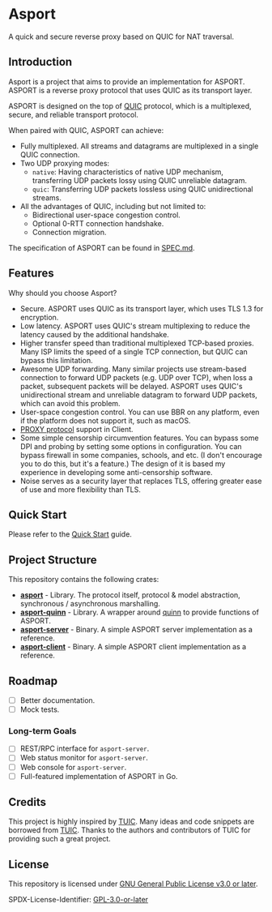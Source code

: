 # Asport

A quick and secure reverse proxy based on QUIC for NAT traversal.

## Introduction

Asport is a project that aims to provide an implementation for ASPORT. ASPORT is a reverse proxy protocol that uses QUIC
as its transport layer.

ASPORT is designed on the top of [QUIC](https://www.rfc-editor.org/rfc/rfc9000.html) protocol, which is a multiplexed,
secure, and reliable transport protocol.

When paired with QUIC, ASPORT can achieve:

- Fully multiplexed. All streams and datagrams are multiplexed in a single QUIC connection.
- Two UDP proxying modes:
    - `native`: Having characteristics of native UDP mechanism, transferring UDP packets lossy using QUIC unreliable datagram.
    - `quic`: Transferring UDP packets lossless using QUIC unidirectional streams.
- All the advantages of QUIC, including but not limited to:
    - Bidirectional user-space congestion control.
    - Optional 0-RTT connection handshake.
    - Connection migration.

The specification of ASPORT can be found in [SPEC.md](./SPEC.md).

## Features

Why should you choose Asport?

- Secure. ASPORT uses QUIC as its transport layer, which uses TLS 1.3 for encryption.
- Low latency. ASPORT uses QUIC's stream multiplexing to reduce the latency caused by the additional handshake.
- Higher transfer speed than traditional multiplexed TCP-based proxies. Many ISP limits the speed of a single TCP connection,
but QUIC can bypass this limitation.
- Awesome UDP forwarding. Many similar projects use stream-based connection to forward UDP packets (e.g. UDP over TCP), when
loss a packet, subsequent packets will be delayed. ASPORT uses QUIC's unidirectional stream and unreliable datagram to
forward UDP packets, which can avoid this problem.
- User-space congestion control. You can use BBR on any platform, even if the platform does not support it, such as macOS. 
- [PROXY protocol](https://www.haproxy.org/download/2.4/doc/proxy-protocol.txt) support in Client.
- Some simple censorship circumvention features. You can bypass some DPI and probing by setting some options in configuration.
You can bypass firewall in some companies, schools, and etc. (I don't encourage you to do this, but it's a feature.)
The design of it is based my experience in developing some anti-censorship software.
- Noise serves as a security layer that replaces TLS, offering greater ease of use and more flexibility than TLS.

## Quick Start

Please refer to the [Quick Start](./QUICK_START.md) guide.

## Project Structure

This repository contains the following crates:

- **[asport](./asport)** - Library. The protocol itself, protocol & model abstraction, synchronous / asynchronous marshalling.
- **[asport-quinn](./asport-quinn)** - Library. A wrapper around [quinn](https://github.com/quinn-rs/quinn) to provide functions of ASPORT.
- **[asport-server](./asport-server)** - Binary. A simple ASPORT server implementation as a reference.
- **[asport-client](./asport-client)** - Binary. A simple ASPORT client implementation as a reference.

## Roadmap

- [ ] Better documentation.
- [ ] Mock tests.

### Long-term Goals

- [ ] REST/RPC interface for `asport-server`.
- [ ] Web status monitor for `asport-server`.
- [ ] Web console for `asport-server`.
- [ ] Full-featured implementation of ASPORT in Go.

## Credits

This project is highly inspired by [TUIC](https://github.com/EAimTY/tuic). Many ideas and code snippets are borrowed from
[TUIC](https://github.com/EAimTY/tuic). Thanks to the authors and contributors of TUIC for providing such a great project.

## License

This repository is licensed under [GNU General Public License v3.0 or later](./LICENSE).

SPDX-License-Identifier: [GPL-3.0-or-later](https://spdx.org/licenses/GPL-3.0-or-later.html)